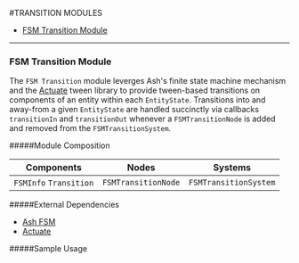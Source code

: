 #TRANSITION MODULES

* [FSM Transition Module]()

---
### **FSM Transition Module**

The `FSM Transition` module leverges Ash's finite state machine mechanism and the [Actuate](https://github.com/openfl/actuate#actuate) tween library to provide tween-based transitions on components of an entity within each `EntityState`. Transitions into and away-from a given `EntityState` are handled succinctly via callbacks `transitionIn` and `transitionOut` whenever a `FSMTransitionNode` is added and removed from the `FSMTransitionSystem`.

#####Module Composition

| Components  | Nodes  | Systems |
| :------------: |:---------------:| :-----:|
| `FSMInfo` `Transition`     | `FSMTransitionNode` | `FSMTransitionSystem` |

#####External Dependencies
* [Ash FSM](https://github.com/nadako/Ash-HaXe/tree/master/src/ash/fsm#finite-state-machine)
* [Actuate](https://github.com/openfl/actuate#actuate)

#####Sample Usage 
```javascript
```
